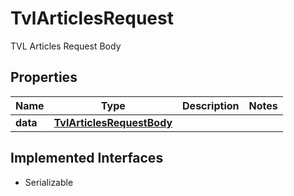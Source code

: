 

# TvlArticlesRequest

TVL Articles Request Body

## Properties

Name | Type | Description | Notes
------------ | ------------- | ------------- | -------------
**data** | [**TvlArticlesRequestBody**](TvlArticlesRequestBody.md) |  | 


## Implemented Interfaces

* Serializable


